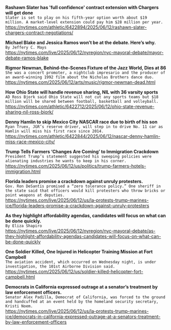 **Rashawn Slater has 'full confidence' contract extension with Chargers will get done**\
`Slater is set to play on his fifth-year option worth about $19 million. A market-level extension could pay him $28 million per year. `\
https://nytimes.com/athletic/6422894/2025/06/12/rashawn-slater-chargers-contract-negotiations/

**Michael Blake and Jessica Ramos won’t be at the debate. Here’s why.**\
`By Jeffery C. Mays`\
https://nytimes.com/live/2025/06/12/nyregion/nyc-mayoral-debate/mayor-debate-ramos-blake

**Rigmor Newman, Behind-the-Scenes Fixture of the Jazz World, Dies at 86**\
`She was a concert promoter, a nightclub impresario and the producer of an award-winning 1992 film about the Nicholas Brothers dance duo.`\
https://nytimes.com/2025/06/12/arts/music/rigmor-newman-dead.html

**How Ohio State will handle revenue sharing, NIL with 36 varsity sports**\
`AD Ross Bjork said Ohio State will not cut any sports teams but $18 million will be shared between football, basketball and volleyball.`\
https://nytimes.com/athletic/6422712/2025/06/12/ohio-state-revenue-sharing-nil-ross-bjork/

**Denny Hamlin to skip Mexico City NASCAR race due to birth of his son**\
`Ryan Truex, JGR’s reserve driver, will step in to drive No. 11 car as Hamlin will miss his first race since 2014.`\
https://nytimes.com/athletic/6422844/2025/06/12/nascar-denny-hamlin-miss-race-mexico-city/

**Trump Tells Farmers ‘Changes Are Coming’ to Immigration Crackdown**\
`President Trump’s statement suggested his sweeping policies were alienating industries he wants to keep in his corner.`\
https://nytimes.com/2025/06/12/us/politics/trump-farmers-hotels-immigration.html

**Florida leaders promise a crackdown against unruly protesters.**\
`Gov. Ron DeSantis promised a “zero tolerance policy.” One sheriff in the state said that officers would kill protesters who throw bricks or point weapons at deputies.`\
https://nytimes.com/live/2025/06/12/us/la-protests-trump-marines-ice/florida-leaders-promise-a-crackdown-against-unruly-protesters

**As they highlight affordability agendas, candidates will focus on what can be done quickly.**\
`By Eliza Shapiro`\
https://nytimes.com/live/2025/06/12/nyregion/nyc-mayoral-debate/as-they-highlight-affordability-agendas-candidates-will-focus-on-what-can-be-done-quickly

**One Soldier Killed, One Injured in Helicopter Training Mission at Fort Campbell**\
`The aviation accident, which occurred on Wednesday night, is under investigation, the 101st Airborne Division said.`\
https://nytimes.com/2025/06/12/us/soldier-killed-helicopter-fort-campbell.html

**Democrats in California expressed outrage at a senator’s treatment by law enforcement officers.**\
`Senator Alex Padilla, Democrat of California, was forced to the ground and handcuffed at an event held by the homeland security secretary, Kristi Noem.`\
https://nytimes.com/live/2025/06/12/us/la-protests-trump-marines-ice/democrats-in-california-expressed-outrage-at-a-senators-treatment-by-law-enforcement-officers


